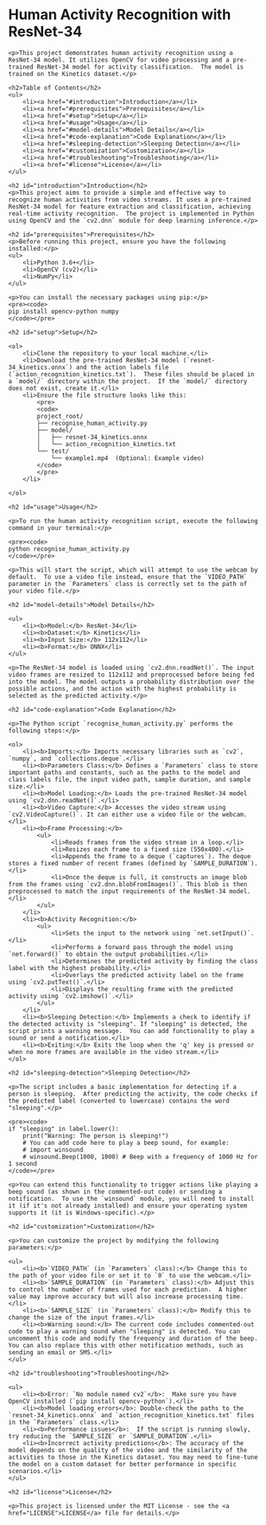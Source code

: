 <!DOCTYPE html>
<html lang="en">
<head>
    <meta charset="UTF-8">
    <meta name="viewport" content="width=device-width, initial-scale=1.0">
    <title>Human Activity Recognition with ResNet-34</title>
</head>
<body>
    <h1>Human Activity Recognition with ResNet-34</h1>

    <p>This project demonstrates human activity recognition using a ResNet-34 model. It utilizes OpenCV for video processing and a pre-trained ResNet-34 model for activity classification.  The model is trained on the Kinetics dataset.</p>

    <h2>Table of Contents</h2>
    <ul>
        <li><a href="#introduction">Introduction</a></li>
        <li><a href="#prerequisites">Prerequisites</a></li>
        <li><a href="#setup">Setup</a></li>
        <li><a href="#usage">Usage</a></li>
        <li><a href="#model-details">Model Details</a></li>
        <li><a href="#code-explanation">Code Explanation</a></li>
        <li><a href="#sleeping-detection">Sleeping Detection</a></li>
        <li><a href="#customization">Customization</a></li>
        <li><a href="#troubleshooting">Troubleshooting</a></li>
        <li><a href="#license">License</a></li>
    </ul>

    <h2 id="introduction">Introduction</h2>
    <p>This project aims to provide a simple and effective way to recognize human activities from video streams. It uses a pre-trained ResNet-34 model for feature extraction and classification, achieving real-time activity recognition.  The project is implemented in Python using OpenCV and the `cv2.dnn` module for deep learning inference.</p>

    <h2 id="prerequisites">Prerequisites</h2>
    <p>Before running this project, ensure you have the following installed:</p>
    <ul>
        <li>Python 3.6+</li>
        <li>OpenCV (cv2)</li>
        <li>NumPy</li>
    </ul>

    <p>You can install the necessary packages using pip:</p>
    <pre><code>
    pip install opencv-python numpy
    </code></pre>

    <h2 id="setup">Setup</h2>

    <ol>
        <li>Clone the repository to your local machine.</li>
        <li>Download the pre-trained ResNet-34 model (`resnet-34_kinetics.onnx`) and the action labels file (`action_recognition_kinetics.txt`).  These files should be placed in a `model/` directory within the project.  If the `model/` directory does not exist, create it.</li>
        <li>Ensure the file structure looks like this:
            <pre>
            <code>
            project_root/
            ├── recognise_human_activity.py
            ├── model/
            │   ├── resnet-34_kinetics.onnx
            │   └── action_recognition_kinetics.txt
            └── test/
                └── example1.mp4  (Optional: Example video)
            </code>
            </pre>
        </li>

    </ol>

    <h2 id="usage">Usage</h2>

    <p>To run the human activity recognition script, execute the following command in your terminal:</p>

    <pre><code>
    python recognise_human_activity.py
    </code></pre>

    <p>This will start the script, which will attempt to use the webcam by default.  To use a video file instead, ensure that the `VIDEO_PATH` parameter in the `Parameters` class is correctly set to the path of your video file.</p>

    <h2 id="model-details">Model Details</h2>

    <ul>
        <li><b>Model:</b> ResNet-34</li>
        <li><b>Dataset:</b> Kinetics</li>
        <li><b>Input Size:</b> 112x112</li>
        <li><b>Format:</b> ONNX</li>
    </ul>

    <p>The ResNet-34 model is loaded using `cv2.dnn.readNet()`. The input video frames are resized to 112x112 and preprocessed before being fed into the model. The model outputs a probability distribution over the possible actions, and the action with the highest probability is selected as the predicted activity.</p>

    <h2 id="code-explanation">Code Explanation</h2>

    <p>The Python script `recognise_human_activity.py` performs the following steps:</p>

    <ol>
        <li><b>Imports:</b> Imports necessary libraries such as `cv2`, `numpy`, and `collections.deque`.</li>
        <li><b>Parameters Class:</b> Defines a `Parameters` class to store important paths and constants, such as the paths to the model and class labels file, the input video path, sample duration, and sample size.</li>
        <li><b>Model Loading:</b> Loads the pre-trained ResNet-34 model using `cv2.dnn.readNet()`.</li>
        <li><b>Video Capture:</b> Accesses the video stream using `cv2.VideoCapture()`. It can either use a video file or the webcam.</li>
        <li><b>Frame Processing:</b>
            <ul>
                <li>Reads frames from the video stream in a loop.</li>
                <li>Resizes each frame to a fixed size (550x400).</li>
                <li>Appends the frame to a deque (`captures`). The deque stores a fixed number of recent frames (defined by `SAMPLE_DURATION`).</li>
                <li>Once the deque is full, it constructs an image blob from the frames using `cv2.dnn.blobFromImages()`. This blob is then preprocessed to match the input requirements of the ResNet-34 model.</li>
            </ul>
        </li>
        <li><b>Activity Recognition:</b>
            <ul>
                <li>Sets the input to the network using `net.setInput()`.</li>
                <li>Performs a forward pass through the model using `net.forward()` to obtain the output probabilities.</li>
                <li>Determines the predicted activity by finding the class label with the highest probability.</li>
                <li>Overlays the predicted activity label on the frame using `cv2.putText()`.</li>
                <li>Displays the resulting frame with the predicted activity using `cv2.imshow()`.</li>
            </ul>
        </li>
        <li><b>Sleeping Detection:</b> Implements a check to identify if the detected activity is "sleeping". If "sleeping" is detected, the script prints a warning message.  You can add functionality to play a sound or send a notification.</li>
        <li><b>Exiting:</b> Exits the loop when the 'q' key is pressed or when no more frames are available in the video stream.</li>
    </ol>

    <h2 id="sleeping-detection">Sleeping Detection</h2>

    <p>The script includes a basic implementation for detecting if a person is sleeping.  After predicting the activity, the code checks if the predicted label (converted to lowercase) contains the word "sleeping".</p>

    <pre><code>
    if "sleeping" in label.lower():
        print("Warning: The person is sleeping!")
        # You can add code here to play a beep sound, for example:
        # import winsound
        # winsound.Beep(1000, 1000) # Beep with a frequency of 1000 Hz for 1 second
    </code></pre>

    <p>You can extend this functionality to trigger actions like playing a beep sound (as shown in the commented-out code) or sending a notification.  To use the `winsound` module, you will need to install it (if it's not already installed) and ensure your operating system supports it (it is Windows-specific).</p>

    <h2 id="customization">Customization</h2>

    <p>You can customize the project by modifying the following parameters:</p>

    <ul>
        <li><b>`VIDEO_PATH` (in `Parameters` class):</b> Change this to the path of your video file or set it to `0` to use the webcam.</li>
        <li><b>`SAMPLE_DURATION` (in `Parameters` class):</b> Adjust this to control the number of frames used for each prediction.  A higher value may improve accuracy but will also increase processing time.</li>
        <li><b>`SAMPLE_SIZE` (in `Parameters` class):</b> Modify this to change the size of the input frames.</li>
        <li><b>Warning sound:</b> The current code includes commented-out code to play a warning sound when "sleeping" is detected. You can uncomment this code and modify the frequency and duration of the beep.  You can also replace this with other notification methods, such as sending an email or SMS.</li>
    </ul>

    <h2 id="troubleshooting">Troubleshooting</h2>

    <ul>
        <li><b>Error: `No module named cv2`</b>:  Make sure you have OpenCV installed (`pip install opencv-python`).</li>
        <li><b>Model loading errors</b>: Double-check the paths to the `resnet-34_kinetics.onnx` and `action_recognition_kinetics.txt` files in the `Parameters` class.</li>
        <li><b>Performance issues</b>:  If the script is running slowly, try reducing the `SAMPLE_SIZE` or `SAMPLE_DURATION`.</li>
        <li><b>Incorrect activity predictions</b>: The accuracy of the model depends on the quality of the video and the similarity of the activities to those in the Kinetics dataset. You may need to fine-tune the model on a custom dataset for better performance in specific scenarios.</li>
    </ul>

    <h2 id="license">License</h2>

    <p>This project is licensed under the MIT License - see the <a href="LICENSE">LICENSE</a> file for details.</p>

</body>
</html>
